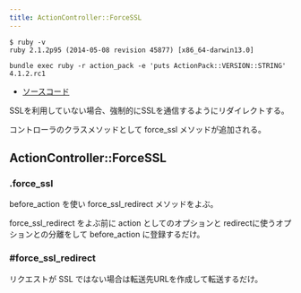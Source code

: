 ```yaml
---
title: ActionController::ForceSSL
---
```


```
$ ruby -v
ruby 2.1.2p95 (2014-05-08 revision 45877) [x86_64-darwin13.0]
```

```
bundle exec ruby -r action_pack -e 'puts ActionPack::VERSION::STRING'
4.1.2.rc1
```

* [ソースコード](https://github.com/rails/rails/blob/v4.1.2.rc1/actionpack/lib/action_controller/metal/force_ssl.rb)

SSLを利用していない場合、強制的にSSLを通信するようにリダイレクトする。

コントローラのクラスメソッドとして force_ssl メソッドが追加される。

ActionController::ForceSSL
--------------------------------------------------------------------------------

### .force_ssl

before_action を使い force_ssl_redirect メソッドをよぶ。

force_ssl_redirect をよぶ前に action としてのオプションと redirectに使うオプションとの分離をして before_action に登録するだけ。

### #force_ssl_redirect

リクエストが SSL ではない場合は転送先URLを作成して転送するだけ。
